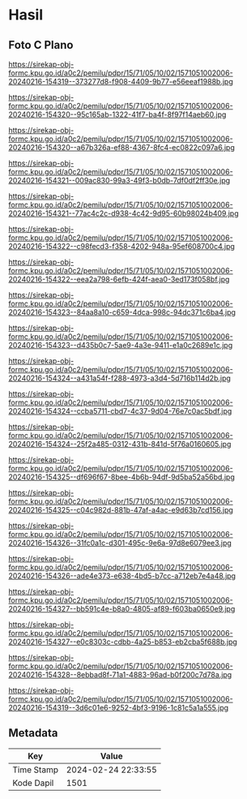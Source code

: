 # Hasil

## Foto C Plano

https://sirekap-obj-formc.kpu.go.id/a0c2/pemilu/pdpr/15/71/05/10/02/1571051002006-20240216-154319--373277d8-f908-4409-9b77-e56eeaf1988b.jpg

https://sirekap-obj-formc.kpu.go.id/a0c2/pemilu/pdpr/15/71/05/10/02/1571051002006-20240216-154320--95c165ab-1322-41f7-ba4f-8f97f14aeb60.jpg

https://sirekap-obj-formc.kpu.go.id/a0c2/pemilu/pdpr/15/71/05/10/02/1571051002006-20240216-154320--a67b326a-ef88-4367-8fc4-ec0822c097a6.jpg

https://sirekap-obj-formc.kpu.go.id/a0c2/pemilu/pdpr/15/71/05/10/02/1571051002006-20240216-154321--009ac830-99a3-49f3-b0db-7df0df2ff30e.jpg

https://sirekap-obj-formc.kpu.go.id/a0c2/pemilu/pdpr/15/71/05/10/02/1571051002006-20240216-154321--77ac4c2c-d938-4c42-9d95-60b98024b409.jpg

https://sirekap-obj-formc.kpu.go.id/a0c2/pemilu/pdpr/15/71/05/10/02/1571051002006-20240216-154322--c98fecd3-f358-4202-948a-95ef608700c4.jpg

https://sirekap-obj-formc.kpu.go.id/a0c2/pemilu/pdpr/15/71/05/10/02/1571051002006-20240216-154322--eea2a798-6efb-424f-aea0-3ed173f058bf.jpg

https://sirekap-obj-formc.kpu.go.id/a0c2/pemilu/pdpr/15/71/05/10/02/1571051002006-20240216-154323--84aa8a10-c659-4dca-998c-94dc371c6ba4.jpg

https://sirekap-obj-formc.kpu.go.id/a0c2/pemilu/pdpr/15/71/05/10/02/1571051002006-20240216-154323--d435b0c7-5ae9-4a3e-9411-e1a0c2689e1c.jpg

https://sirekap-obj-formc.kpu.go.id/a0c2/pemilu/pdpr/15/71/05/10/02/1571051002006-20240216-154324--a431a54f-f288-4973-a3d4-5d716b114d2b.jpg

https://sirekap-obj-formc.kpu.go.id/a0c2/pemilu/pdpr/15/71/05/10/02/1571051002006-20240216-154324--ccba5711-cbd7-4c37-9d04-76e7c0ac5bdf.jpg

https://sirekap-obj-formc.kpu.go.id/a0c2/pemilu/pdpr/15/71/05/10/02/1571051002006-20240216-154324--25f2a485-0312-431b-841d-5f76a0160605.jpg

https://sirekap-obj-formc.kpu.go.id/a0c2/pemilu/pdpr/15/71/05/10/02/1571051002006-20240216-154325--df696f67-8bee-4b6b-94df-9d5ba52a56bd.jpg

https://sirekap-obj-formc.kpu.go.id/a0c2/pemilu/pdpr/15/71/05/10/02/1571051002006-20240216-154325--c04c982d-881b-47af-a4ac-e9d63b7cd156.jpg

https://sirekap-obj-formc.kpu.go.id/a0c2/pemilu/pdpr/15/71/05/10/02/1571051002006-20240216-154326--31fc0a1c-d301-495c-9e6a-97d8e6079ee3.jpg

https://sirekap-obj-formc.kpu.go.id/a0c2/pemilu/pdpr/15/71/05/10/02/1571051002006-20240216-154326--ade4e373-e638-4bd5-b7cc-a712eb7e4a48.jpg

https://sirekap-obj-formc.kpu.go.id/a0c2/pemilu/pdpr/15/71/05/10/02/1571051002006-20240216-154327--bb591c4e-b8a0-4805-af89-f603ba0650e9.jpg

https://sirekap-obj-formc.kpu.go.id/a0c2/pemilu/pdpr/15/71/05/10/02/1571051002006-20240216-154327--e0c8303c-cdbb-4a25-b853-eb2cba5f688b.jpg

https://sirekap-obj-formc.kpu.go.id/a0c2/pemilu/pdpr/15/71/05/10/02/1571051002006-20240216-154328--8ebbad8f-71a1-4883-96ad-b0f200c7d78a.jpg

https://sirekap-obj-formc.kpu.go.id/a0c2/pemilu/pdpr/15/71/05/10/02/1571051002006-20240216-154319--3d6c01e6-9252-4bf3-9196-1c81c5a1a555.jpg


## Metadata

| Key        | Value               |
| ---------- | ------------------- |
| Time Stamp | 2024-02-24 22:33:55 |
| Kode Dapil | 1501                |




